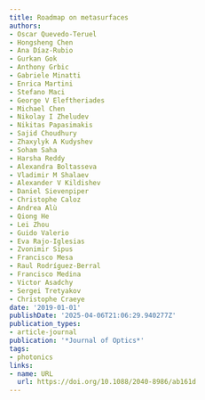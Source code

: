 ```yaml
---
title: Roadmap on metasurfaces
authors:
- Oscar Quevedo-Teruel
- Hongsheng Chen
- Ana Díaz-Rubio
- Gurkan Gok
- Anthony Grbic
- Gabriele Minatti
- Enrica Martini
- Stefano Maci
- George V Eleftheriades
- Michael Chen
- Nikolay I Zheludev
- Nikitas Papasimakis
- Sajid Choudhury
- Zhaxylyk A Kudyshev
- Soham Saha
- Harsha Reddy
- Alexandra Boltasseva
- Vladimir M Shalaev
- Alexander V Kildishev
- Daniel Sievenpiper
- Christophe Caloz
- Andrea Alù
- Qiong He
- Lei Zhou
- Guido Valerio
- Eva Rajo-Iglesias
- Zvonimir Sipus
- Francisco Mesa
- Raul Rodríguez-Berral
- Francisco Medina
- Victor Asadchy
- Sergei Tretyakov
- Christophe Craeye
date: '2019-01-01'
publishDate: '2025-04-06T21:06:29.940277Z'
publication_types:
- article-journal
publication: '*Journal of Optics*'
tags:
- photonics
links:
- name: URL
  url: https://doi.org/10.1088/2040-8986/ab161d
---
```

